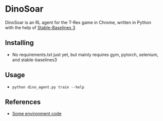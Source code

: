 # DinoSoar

DinoSoar is an RL agent for the T-Rex game in Chrome, written in Python with the help of [Stable-Baselines 3](https://github.com/DLR-RM/stable-baselines3)

Installing
----------
- No requirements.txt just yet, but mainly requires gym, pytorch, selenium, and stable-baselines3

Usage
-----
- `python dino_agent.py train --help`

References
----------
- [Some environment code](https://luungoc2005.github.io/blog/2020-06-15-chrome-dino-game-reinforcement-learning/)